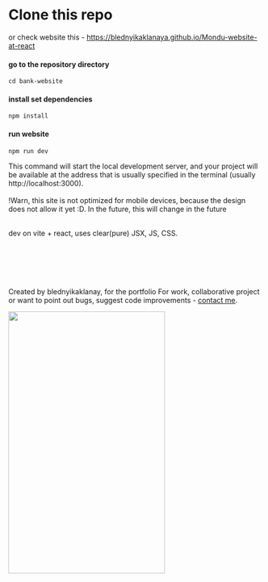 # Clone this repo
or check website this - https://blednyikaklanaya.github.io/Mondu-website-at-react

#### go to the repository directory
```
cd bank-website
```
#### install set dependencies
```
npm install
```
#### run website
```
npm run dev
```
This command will start the local development server, and your project will be available at the address that is usually specified in the terminal (usually http://localhost:3000).
<br/><br/>!Warn, this site is not optimized for mobile devices, because the design does not allow it yet :D. In the future, this will change in the future<br/>

<br/>dev on vite + react, uses clear(pure) JSX, JS, CSS.


<br/><br/><br/><br/><br/>Created by blednyikaklanay, for the portfolio
For work, collaborative project or want to point out bugs, suggest code improvements - <a href="https://t.me/blednyikaklanaya">contact me</a>.

<img src="https://cs4.pikabu.ru/post_img/2016/08/03/11/1470249840137261944.jpg" width="310" height="520" >
